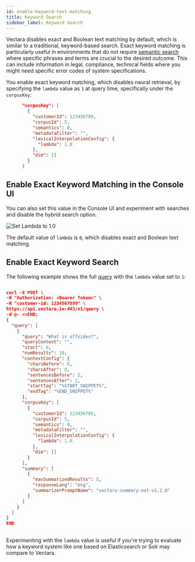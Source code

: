 ```yaml
---
id: enable-keyword-text-matching
title: Keyword Search
sidebar_label: Keyword Search
---
```


Vectara disables exact and Boolean text matching by default, which is similar 
to a traditional, keyword-based search. Exact keyword matching is particularly 
useful in environments that do not require [semantic search](/docs/learn/semantic-search/semantic-search-overview) where specific 
phrases and terms are crucial to the desired outcome. This can include 
information in legal, compliance, technical fields where you might need 
specific error codes of system specifications. 

You enable exact keyword matching, which disables neural retrieval, by 
specifying the `lambda` value as `1` at query time, specifically under 
the `corpusKey`:

```json
      "corpusKey": [
        {
          "customerId": 123456789,
          "corpusId": 5,
          "semantics": 0,
          "metadataFilter": "",
          "lexicalInterpolationConfig": {
            "lambda": 1.0
          },
          "dim": []
        }
      ]
```

## Enable Exact Keyword Matching in the Console UI

You can also set this value in the Console UI and experiment with searches and 
disable the hybrid search option.

![Set Lambda to 1.0](/img/lambda_console.png)

The default value of `lambda` is `0`, which disables exact and Boolean text
matching. 

## Enable Exact Keyword Search

The following example shows the full [query](/docs/api-reference/search-apis/search) with the `lambda` value set to `1`:

```json

curl -X POST \
-H "Authorization: <Bearer Token>" \
-H "customer-id: 1234567899" \
https://api.vectara.io:443/v1/query \
-d @- <<END;
{
  "query": [
    {
      "query": "What is offsides?",
      "queryContext": "",
      "start": 0,
      "numResults": 10,
      "contextConfig": {
        "charsBefore": 0,
        "charsAfter": 0,
        "sentencesBefore": 2,
        "sentencesAfter": 2,
        "startTag": "%START_SNIPPET%",
        "endTag": "%END_SNIPPET%"
      },
      "corpusKey": [
        {
          "customerId": 123456789,
          "corpusId": 5,
          "semantics": 0,
          "metadataFilter": "",
          "lexicalInterpolationConfig": {
            "lambda": 1.0
          },
          "dim": []
        }
      ],
      "summary": [
        {
          "maxSummarizedResults": 5,
          "responseLang": "eng",
          "summarizerPromptName": "vectara-summary-ext-v1.2.0"
        }
      ]
    }
  ]
}
END
        
```

Experimenting with the `lambda` value is useful if you're trying to evaluate 
how a keyword system like one based on Elasticsearch or Solr may compare to 
Vectara.
